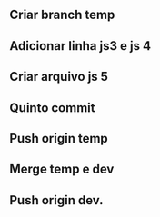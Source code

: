 ## Criar branch temp
## Adicionar linha js3 e js 4
## Criar arquivo js 5
## Quinto commit
## Push origin temp
## Merge temp e dev
## Push origin dev.
